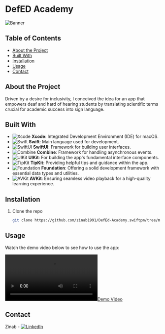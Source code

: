 # DefED Academy

![Banner](https://github.com/zinab1991/DefEd-Academy.swiftpm/blob/main/DefED.png)

## Table of Contents
- [About the Project](#about-the-project)
- [Built With](#built-with)
- [Installation](#installation)
- [Usage](#usage)
- [Contact](#contact)

## About the Project

Driven by a desire for inclusivity, I conceived the idea for an app that empowers deaf and hard of hearing students by translating scientific terms crucial for academic success into sign language.

## Built With

- ![Xcode](https://img.shields.io/badge/Xcode-IDE-blue?style=flat&logo=xcode) **Xcode**: Integrated Development Environment (IDE) for macOS.
- ![Swift](https://img.shields.io/badge/Swift-Programming%20Language-orange?style=flat&logo=swift) **Swift**: Main language used for development.
- ![SwiftUI](https://img.shields.io/badge/SwiftUI-Framework-blue?style=flat&logo=swift) **SwiftUI**: Framework for building user interfaces.
- ![Combine](https://img.shields.io/badge/Combine-Framework-green?style=flat&logo=apple) **Combine**: Framework for handling asynchronous events.
- ![UIKit](https://img.shields.io/badge/UIKit-Framework-blue?style=flat&logo=apple) **UIKit**: For building the app's fundamental interface components.
- ![TipKit](https://img.shields.io/badge/TipKit-Guidance-yellow?style=flat) **TipKit**: Providing helpful tips and guidance within the app.
- ![Foundation](https://img.shields.io/badge/Foundation-Framework-lightgrey?style=flat) **Foundation**: Offering a solid development framework with essential data types and utilities.
- ![AVKit](https://img.shields.io/badge/AVKit-Framework-blue?style=flat&logo=apple) **AVKit**: Ensuring seamless video playback for a high-quality learning experience.

## Installation

1. Clone the repo
   ```sh
   git clone https://github.com/zinab1991/DefEd-Academy.swiftpm/tree/main

## Usage

Watch the demo video below to see how to use the app:

[![Demo Video](https://github.com/zinab1991/DefEd-Academy.swiftpm/raw/main/DefED.mp4)](https://github.com/zinab1991/DefEd-Academy.swiftpm/raw/main/DefED.mp4)

## Contact

Zinab - [![LinkedIn](https://img.shields.io/badge/LinkedIn-Connect-blue?style=flat&logo=linkedin)](https://www.linkedin.com/in/zainab-bahakeem-5b421849)
